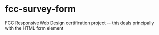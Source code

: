 # fcc-survey-form
FCC Responsive Web Design certification project -- this deals principally with the HTML form element
